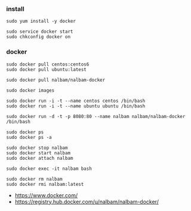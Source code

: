 ### install 
```
sudo yum install -y docker

sudo service docker start
sudo chkconfig docker on
```

### docker 
```
sudo docker pull centos:centos6
sudo docker pull ubuntu:latest

sudo docker pull nalbam/nalbam-docker

sudo docker images

sudo docker run -i -t --name centos centos /bin/bash
sudo docker run -i -t --name ubuntu ubuntu /bin/bash

sudo docker run -d -t -p 8080:80 --name nalbam nalbam/nalbam-docker /bin/bash

sudo docker ps
sudo docker ps -a

sudo docker stop nalbam
sudo docker start nalbam
sudo docker attach nalbam

sudo docker exec -it nalbam bash

sudo docker rm nalbam
sudo docker rmi nalbam:latest
```

 * https://www.docker.com/
 * https://registry.hub.docker.com/u/nalbam/nalbam-docker/
